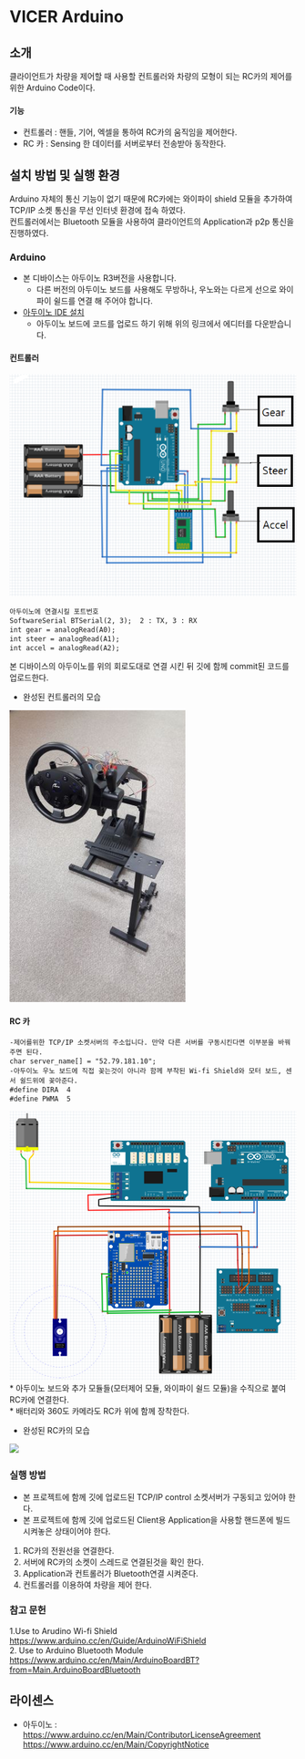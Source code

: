 # VICER Arduino

## 소개
클라이언트가 차량을 제어할 때 사용할 컨트롤러와 차량의 모형이 되는 RC카의 제어를 위한 Arduino Code이다.

#### 기능
* 컨트롤러 : 핸들, 기어, 엑셀을 통하여 RC카의 움직임을 제어한다.
* RC 카 : Sensing 한 데이터를 서버로부터 전송받아 동작한다.

## 설치 방법 및 실행 환경
Arduino 자체의 통신 기능이 없기 때문에 RC카에는 와이파이 shield 모듈을 추가하여 TCP/IP 소켓 통신을 무선 인터넷 환경에 접속 하였다. </br>
컨트롤러에서는 Bluetooth 모듈을 사용하여 클라이언트의 Application과 p2p 통신을 진행하였다. </br>

### Arduino 
* 본 디바이스는 아두이노 R3버전을 사용합니다.
  * 다른 버전의 아두이노 보드를 사용해도 무방하나, 우노와는 다르게 선으로 와이파이 쉴드를 연결 해 주어야 합니다.
* [아두이노 IDE 설치](https://www.arduino.cc/en/Main/Software)
  * 아두이노 보드에 코드를 업로드 하기 위해 위의 링크에서 에디터를 다운받습니다.      

#### 컨트롤러 
<img src="./img_ino/컨트롤러 회로도.png">

```
아두이노에 연결시킬 포트번호
SoftwareSerial BTSerial(2, 3);  2 : TX, 3 : RX
int gear = analogRead(A0);
int steer = analogRead(A1);
int accel = analogRead(A2);
```

본 디바이스의 아두이노를 위의 회로도대로 연결 시킨 뒤 깃에 함께 commit된 코드를 업로드한다.
* 완성된 컨트롤러의 모습
<img src="./img_ino/핸들.jpg">
</br>

#### RC 카

```
-제어를위한 TCP/IP 소켓서버의 주소입니다. 만약 다른 서버를 구동시킨다면 이부분을 바꿔주면 된다.
char server_name[] = "52.79.181.10"; 
-아두이노 우노 보드에 직접 꽂는것이 아니라 함께 부착된 Wi-fi Shield와 모터 보드, 센서 쉴드위에 꽂아준다.
#define DIRA  4
#define PWMA  5
```

<img src="./img_ino/RC카 회로도.png">
* 아두이노 보드와 추가 모듈들(모터제어 모듈, 와이파이 쉴드 모듈)을 수직으로 붙여 RC카에 연결한다. </br>
* 배터리와 360도 카메라도 RC카 위에 함께 장착한다.
</br>

* 완성된 RC카의 모습
<img src="./img_ino/RC카.jpg">
</br>

### 실행 방법
* 본 프로젝트에 함께 깃에 업로드된 TCP/IP control 소켓서버가 구동되고 있어야 한다.
* 본 프로젝트에 함께 깃에 업로드된 Client용 Application을 사용할 핸드폰에 빌드시켜놓은 상태이어야 한다.
1. RC카의 전원선을 연결한다.
2. 서버에 RC카의 소켓이 스레드로 연결된것을 확인 한다.
3. Application과 컨트롤러가 Bluetooth연결 시켜준다. 
4. 컨트롤러를 이용하여 차량을 제어 한다.

### 참고 문헌
1.Use to Arudino Wi-fi Shield </br>
https://www.arduino.cc/en/Guide/ArduinoWiFiShield  </br>
2. Use to Arduino Bluetooth Module </br>
https://www.arduino.cc/en/Main/ArduinoBoardBT?from=Main.ArduinoBoardBluetooth

## 라이센스
* 아두이노 : https://www.arduino.cc/en/Main/ContributorLicenseAgreement
            https://www.arduino.cc/en/Main/CopyrightNotice
